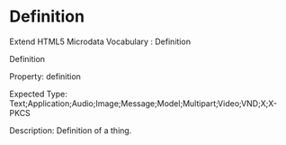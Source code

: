 # Definition
Extend HTML5 Microdata Vocabulary : Definition

Definition

Property: definition

Expected Type: Text;Application;Audio;Image;Message;Model;Multipart;Video;VND;X;X-PKCS

Description: Definition of a thing.
